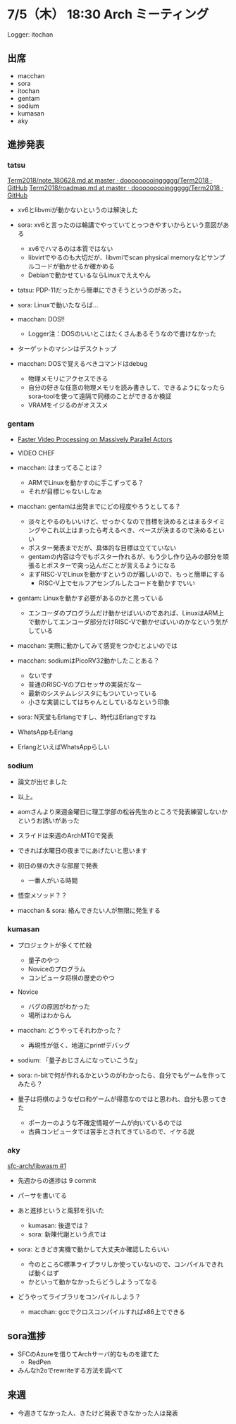 # 7/5（木） 18:30 Arch ミーティング

Logger: itochan

## 出席

- macchan
- sora
- itochan
- gentam
- sodium
- kumasan
- aky

## 進捗発表

### tatsu

[Term2018/note_180628.md at master · dooooooooinggggg/Term2018 · GitHub](https://github.com/dooooooooinggggg/Term2018/blob/master/note/note_180628.md)
[Term2018/roadmap.md at master · dooooooooinggggg/Term2018 · GitHub](https://github.com/dooooooooinggggg/Term2018/blob/master/note/roadmap.md)

- xv6とlibvmiが動かないというのは解決した
- sora: xv6と言ったのは輪講でやっていてとっつきやすいからという意図がある
  - xv6でハマるのは本質ではない
  - libvirtでやるのも大切だが、libvmiでscan physical memoryなどサンプルコードが動かせるか確かめる
  - Debianで動かせているならLinuxでええやん

- tatsu: PDP-11だったから簡単にできそうというのがあった。
- sora: Linuxで動いたならば…
- macchan: DOS!!
  - Logger注：DOSのいいとこはたくさんあるそうなので書けなかった
- ターゲットのマシンはデスクトップ
- macchan: DOSで覚えるべきコマンドはdebug
  - 物理メモリにアクセスできる
  - 自分の好きな任意の物理メモリを読み書きして、できるようになったらsora-toolを使って遠隔で同様のことができるか検証
  - VRAMをイジるのがオススメ

### gentam
- [Faster Video Processing on Massively Parallel Actors](https://web.sfc.wide.ad.jp/~gentam/draft.html#id7)

- VIDEO CHEF
- macchan: はまってることは？
  - ARMでLinuxを動かすのに手こずってる？
  - それが目標じゃないしなぁ
- macchan: gentamは出発までにどの程度やろうとしてる？
  - 淡々とやるのもいいけど、せっかくなので目標を決めるとはまるタイミングやこれ以上はまったら考えるべき、ペースが決まるので決めるといい
  - ポスター発表までだが、具体的な目標は立てていない
  - gentamの内容は今でもポスター作れるが、もう少し作り込みの部分を頑張るとポスターで突っ込んだことが言えるようになる
  - まずRISC-VでLinuxを動かすというのが難しいので、もっと簡単にする
    - RISC-V上でセルフアセンブルしたコードを動かすでいい
- gentam: Linuxを動かす必要があるのかと思っている
  - エンコーダのプログラムだけ動かせばいいのであれば、LinuxはARM上で動かしてエンコーダ部分だけRISC-Vで動かせばいいのかなという気がしている
- macchan: 実際に動かしてみて感覚をつかむとよいのでは
- macchan: sodiumはPicoRV32動かしたことある？
  - ないです
  - 普通のRISC-Vのプロセッサの実装だなー
  - 最新のシステムレジスタにもついていっている
  - 小さな実装にしてはちゃんとしているなという印象
- sora: N天堂もErlangですし、時代はErlangですね

- WhatsAppもErlang
- ErlangといえばWhatsAppらしい

### sodium

- 論文が出せました
- 以上。

- aomさんより来週金曜日に理工学部の松谷先生のところで発表練習しないかというお誘いがあった
- スライドは来週のArchMTGで発表
- できれば水曜日の夜までにあげたいと思います

- 初日の昼の大きな部屋で発表
  - 一番人がいる時間
- 悟空メソッド？？
- macchan & sora: 絡んできたい人が無限に発生する

### kumasan

- プロジェクトが多くて忙殺
  - 量子のやつ
  - Noviceのプログラム
  - コンピュータ将棋の歴史のやつ

- Novice
  - バグの原因がわかった
  - 場所はわからん
- macchan: どうやってそれわかった？
  - 再現性が低く、地道にprintfデバッグ

- sodium: 「量子おじさんになっていこうな」
- sora: n-bitで何が作れるかというのがわかったら、自分でもゲームを作ってみたら？

- 量子は将棋のようなゼロ和ゲームが得意なのではと思われ、自分も思ってきた
  - ポーカーのような不確定情報ゲームが向いているのでは
  - 古典コンピュータでは苦手とされてきているので、イケる説

### aky

[sfc-arch/libwasm #1](https://github.com/sfc-arch/libwasm/pull/1/files/60dc30a76ec3b5ad970b5eccaf8a180da7ae0a70..bd8c71baf476a9406924fef6c92503cac7052440)

- 先週からの進捗は 9 commit
- パーサを書いてる

- あと進捗というと風邪を引いた
  - kumasan: 後退では？
  - sora: 新陳代謝という点では

- sora: ときどき実機で動かして大丈夫か確認したらいい
  - 今のところC標準ライブラリしか使っていないので、コンパイルできれば動くはず
  - かといって動かなかったらどうしようってなる

- どうやってライブラリをコンパイルしよう？
  - macchan: gccでクロスコンパイルすればx86上でできる

## sora進捗

- SFCのAzureを借りてArchサーバ的なものを建てた
  - RedPen
- みんなh2oでrewriteする方法を調べて

## 来週

- 今週きてなかった人、きたけど発表できなかった人は発表
